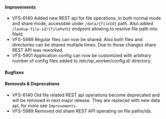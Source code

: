#### Improvements

* VFS-6140 Added new REST api for file operations, in both normal mode
  and share mode, accessible under `/data/{fileId}` path. Also added
  `/lookup-file-id/{filePath}` endpoint allowing to resolve file path
  into fileId.
* VFS-5989 Regular files can now be shared. Also both files and
  directories can be shared multiple times. Due to those changes
  share REST API was reworked.
* VFS-5901 Application config can now be customized with arbitrary number
  of config files added to /etc/op_worker/config.d/ directory.


#### Bugfixes


#### Removals & Deprecations

* VFS-6140 Old file related REST api operations become deprecated and will
  be removed in next major release. They are replaced with new data api,
  for more see `Improvements`.
* VFS-5989 Removed old share REST API operating on file paths/ids.
